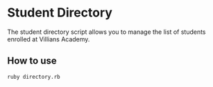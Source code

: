 # Student Directory #

The student directory script allows you to manage the list of students enrolled at Villians Academy.

## How to use ##

```shell
ruby directory.rb
```
